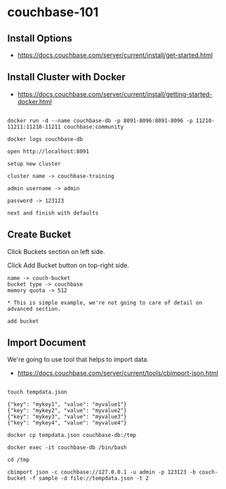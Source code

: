 # couchbase-101



## Install Options

- https://docs.couchbase.com/server/current/install/get-started.html

## Install Cluster with Docker

- https://docs.couchbase.com/server/current/install/getting-started-docker.html

```

docker run -d --name couchbase-db -p 8091-8096:8091-8096 -p 11210-11211:11210-11211 couchbase:community

docker logs couchbase-db

open http://localhost:8091

setup new cluster

cluster name -> couchbase-training

admin username -> admin

password -> 123123

next and finish with defaults

```

## Create Bucket 

Click Buckets section on left side.

Click Add Bucket button on top-right side.
```
name -> couch-bucket
bucket type -> couchbase 
memory quota -> 512

* This is simple example, we're not going to care of detail on advanced section.

add bucket
```

## Import Document

We're going to use tool that helps to import data.

- https://docs.couchbase.com/server/current/tools/cbimport-json.html

```

touch tempdata.json 

{"key": "mykey1", "value": "myvalue1"}
{"key": "mykey2", "value": "myvalue2"}
{"key": "mykey3", "value": "myvalue3"}
{"key": "mykey4", "value": "myvalue4"}

docker cp tempdata.json couchbase-db:/tmp

docker exec -it couchbase-db /bin/bash

cd /tmp

cbimport json -c couchbase://127.0.0.1 -u admin -p 123123 -b couch-bucket -f sample -d file://tempdata.json -t 2

```

